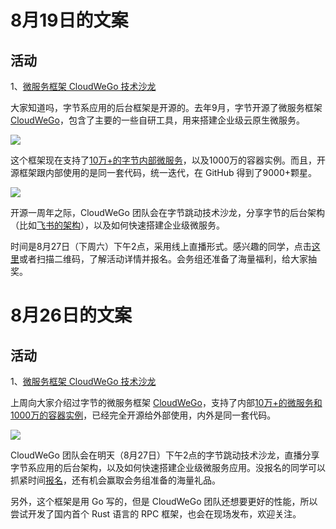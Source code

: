 # 8月19日的文案

## 活动

1、[微服务框架 CloudWeGo 技术沙龙](https://www.bagevent.com/event/8261894?bag_track=001)

大家知道吗，字节系应用的后台框架是开源的。去年9月，字节开源了微服务框架 [CloudWeGo](https://www.cloudwego.io/zh/)，包含了主要的一些自研工具，用来搭建企业级云原生微服务。

![](https://cdn.beekka.com/blogimg/asset/202208/bg2022081701.webp)

这个框架现在支持了[10万+的字节内部微服务](https://segmentfault.com/a/1190000042226107)，以及1000万的容器实例。而且，开源框架跟内部使用的是同一套代码，统一迭代，在 GitHub 得到了9000+颗星。

![](https://cdn.beekka.com/blogimg/asset/202208/bg2022081608.webp)

开源一周年之际，CloudWeGo 团队会在字节跳动技术沙龙，分享字节的后台架构（比如[飞书的架构](https://segmentfault.com/a/1190000042187351)），以及如何快速搭建企业级微服务。

时间是8月27日（下周六）下午2点，采用线上直播形式。感兴趣的同学，点击[这里](https://www.bagevent.com/event/8261894?bag_track=001)或者扫描二维码，了解活动详情并报名。会务组还准备了海量福利，给大家抽奖。

# 8月26日的文案

## 活动

1、[微服务框架 CloudWeGo 技术沙龙](https://www.bagevent.com/event/8261894?bag_track=001)

上周向大家介绍过字节的微服务框架 [CloudWeGo](https://www.cloudwego.io/zh/)，支持了内部[10万+的微服务和1000万的容器实例](https://segmentfault.com/a/1190000042226107)，已经完全开源给外部使用，内外是同一套代码。

![](https://cdn.beekka.com/blogimg/asset/202208/bg2022081608.webp)

CloudWeGo 团队会在明天（8月27日）下午2点的字节跳动技术沙龙，直播分享字节系应用的后台架构，以及如何快速搭建企业级微服务应用。没报名的同学可以抓紧时间[报名](https://www.bagevent.com/event/8261894?bag_track=001)，还有机会赢取会务组准备的海量礼品。

另外，这个框架是用 Go 写的，但是 CloudWeGo 团队还想要更好的性能，所以尝试开发了国内首个 Rust 语言的 RPC 框架，也会在现场发布，欢迎关注。 

